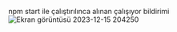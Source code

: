 npm start ile çalıştırılınca alınan çalışıyor bildirimi
![Ekran görüntüsü 2023-12-15 204250](https://github.com/engingul/backend/assets/111301580/c9d0f508-7517-46b4-8a09-16e6a8c85ce7)
